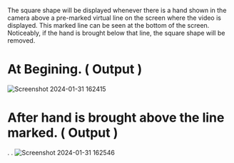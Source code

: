 The square shape will be displayed whenever there is a hand shown in the camera above a pre-marked virtual line on the screen where the video is displayed. This marked line can be seen at the bottom of the screen. Noticeably, if the hand is brought below that line, the square shape will be removed.
# At Begining. ( Output )

![Screenshot 2024-01-31 162415](https://github.com/surajakdev/computer_vision_square_removal/assets/158173648/5c15571a-67dd-4169-91e9-95a194c77a22)

# After hand is brought above the line marked. ( Output )
.
.
![Screenshot 2024-01-31 162546](https://github.com/surajakdev/computer_vision_square_removal/assets/158173648/0aaa52f3-e3bf-4ab5-97c8-ec15c67a19d3)
